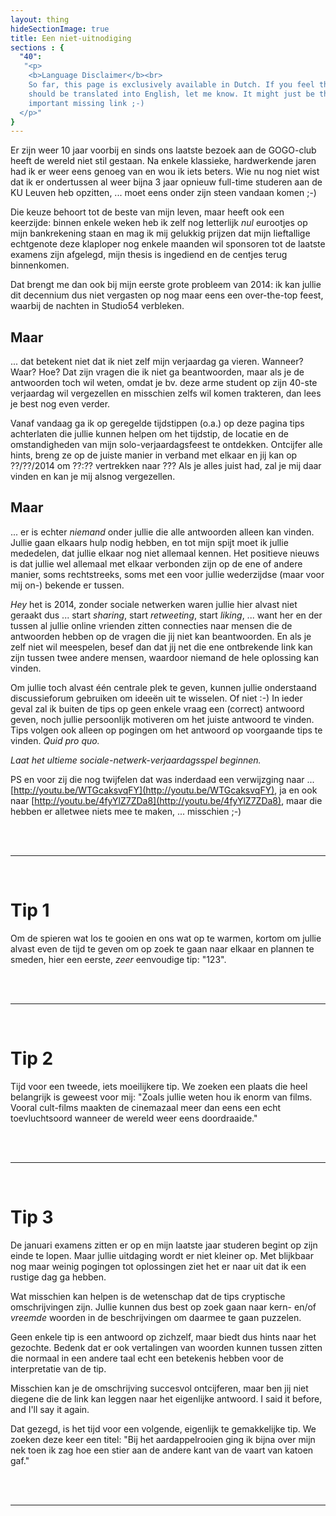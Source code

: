 ```yaml
---
layout: thing
hideSectionImage: true
title: Een niet-uitnodiging
sections : {
  "40":
   "<p>
    <b>Language Disclaimer</b><br>
    So far, this page is exclusively available in Dutch. If you feel that it
    should be translated into English, let me know. It might just be that
    important missing link ;-)
  </p>"
}
---
```


Er zijn weer 10 jaar voorbij en sinds ons laatste bezoek aan de GOGO-club heeft
de wereld niet stil gestaan. Na enkele klassieke, hardwerkende jaren had ik er
weer eens genoeg van en wou ik iets beters. Wie nu nog niet wist dat ik er
ondertussen al weer bijna 3 jaar opnieuw full-time studeren aan de KU Leuven
heb opzitten, ... moet eens onder zijn steen vandaan komen ;-)

Die keuze behoort tot de beste van mijn leven, maar heeft ook een keerzijde:
binnen enkele weken heb ik zelf nog letterlijk _nul_ eurootjes op mijn
bankrekening staan en mag ik mij gelukkig prijzen dat mijn lieftallige
echtgenote deze klaploper nog enkele maanden wil sponsoren tot de laatste
examens zijn afgelegd, mijn thesis is ingediend en de centjes terug binnenkomen.

Dat brengt me dan ook bij mijn eerste grote probleem van 2014: ik kan jullie
dit decennium dus niet vergasten op nog maar eens een over-the-top feest,
waarbij de nachten in Studio54 verbleken.

## Maar

... dat betekent niet dat ik niet zelf mijn verjaardag ga vieren. Wanneer?
Waar? Hoe? Dat zijn vragen die ik niet ga beantwoorden, maar als je de
antwoorden toch wil weten, omdat je bv. deze arme student op zijn 40-ste
verjaardag wil vergezellen en misschien zelfs wil komen trakteren, dan lees je
best nog even verder.

Vanaf vandaag ga ik op geregelde tijdstippen (o.a.) op deze pagina tips
achterlaten die jullie kunnen helpen om het tijdstip, de locatie en de
omstandigheden van mijn solo-verjaardagsfeest te ontdekken. Ontcijfer alle
hints, breng ze op de juiste manier in verband met elkaar en jij kan op
??/??/2014 om ??:?? vertrekken naar ??? Als je alles juist had, zal je mij daar
vinden en kan je mij alsnog vergezellen.

## Maar

... er is echter _niemand_ onder jullie die alle antwoorden alleen kan vinden.
Jullie gaan elkaars hulp nodig hebben, en tot mijn spijt moet ik jullie
mededelen, dat jullie elkaar nog niet allemaal kennen. Het positieve nieuws is
dat jullie wel allemaal met elkaar verbonden zijn op de ene of andere manier,
soms rechtstreeks, soms met een voor jullie wederzijdse (maar voor mij on-)
bekende er tussen.

_Hey_ het is 2014, zonder sociale netwerken waren jullie hier alvast niet
geraakt dus ... start _sharing_, start _retweeting_, start _liking_, ... want
her en der tussen al jullie online vrienden zitten connecties naar mensen die
de antwoorden hebben op de vragen die jij niet kan beantwoorden. En als je zelf
niet wil meespelen, besef dan dat jij net die ene ontbrekende link kan zijn
tussen twee andere mensen, waardoor niemand de hele oplossing kan vinden.

Om jullie toch alvast één centrale plek te geven, kunnen jullie onderstaand
discussieforum gebruiken om ideeën uit te wisselen. Of niet :-) In ieder geval
zal ik buiten de tips op geen enkele vraag een (correct) antwoord geven, noch
jullie persoonlijk motiveren om het juiste antwoord te vinden. Tips volgen ook
alleen op pogingen om het antwoord op voorgaande tips te vinden. _Quid pro quo._

_Laat het ultieme sociale-netwerk-verjaardagsspel beginnen._

PS en voor zij die nog twijfelen dat was inderdaad een verwijzging naar ...
[http://youtu.be/WTGcaksvqFY](http://youtu.be/WTGcaksvqFY), ja en ook naar
[http://youtu.be/4fyYlZ7ZDa8](http://youtu.be/4fyYlZ7ZDa8), maar die hebben er
alletwee niets mee te maken, ... misschien ;-)

<br><br>

---

<br>

# Tip 1

Om de spieren wat los te gooien en ons wat op te warmen, kortom om jullie
alvast even de tijd te geven om op zoek te gaan naar elkaar en plannen te
smeden, hier een eerste, _zeer_ eenvoudige tip: "123".

<br><br>

---

<br>

# Tip 2

Tijd voor een tweede, iets moeilijkere tip. We zoeken een plaats die heel
belangrijk is geweest voor mij: "Zoals jullie weten hou ik enorm van films.
Vooral cult-films maakten de cinemazaal meer dan eens een echt toevluchtsoord
wanneer de wereld weer eens doordraaide."

<br><br>

---

<br>

# Tip 3

De januari examens zitten er op en mijn laatste jaar studeren begint op zijn
einde te lopen. Maar jullie uitdaging wordt er niet kleiner op. Met blijkbaar
nog maar weinig pogingen tot oplossingen ziet het er naar uit dat ik een
rustige dag ga hebben.

Wat misschien kan helpen is de wetenschap dat de tips cryptische omschrijvingen
zijn. Jullie kunnen dus best op zoek gaan naar kern- en/of _vreemde_ woorden in
de beschrijvingen om daarmee te gaan puzzelen.

Geen enkele tip is een antwoord op zichzelf, maar biedt dus hints naar het
gezochte. Bedenk dat er ook vertalingen van woorden kunnen tussen zitten die
normaal in een andere taal echt een betekenis hebben voor de interpretatie van
de tip.

Misschien kan je de omschrijving succesvol ontcijferen, maar ben jij niet
diegene die de link kan leggen naar het eigenlijke antwoord. I said it before,
and I'll say it again.

Dat gezegd, is het tijd voor een volgende, eigenlijk te gemakkelijke tip. We
zoeken deze keer een titel: "Bij het aardappelrooien ging ik bijna over mijn
nek toen ik zag hoe een stier aan de andere kant van de vaart van katoen gaf."

<br><br>

---

<br><br>
